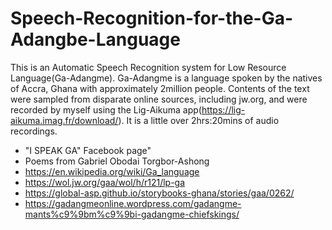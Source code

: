 # Speech-Recognition-for-the-Ga-Adangbe-Language
This is an Automatic Speech Recognition system for Low Resource Language(Ga-Adangme). Ga-Adangme is a language spoken by the natives of Accra, Ghana with approximately 2million people. Contents of the text were sampled from disparate online sources, including jw.org, and were recorded by myself using the Lig-Aikuma app(https://lig-aikuma.imag.fr/download/). It is a little over 2hrs:20mins of audio recordings. 


- "I SPEAK GA" Facebook page"
- Poems from Gabriel Obodai Torgbor-Ashong
- https://en.wikipedia.org/wiki/Ga_language
- https://wol.jw.org/gaa/wol/h/r121/lp-ga
- https://global-asp.github.io/storybooks-ghana/stories/gaa/0262/
- https://gadangmeonline.wordpress.com/gadangme-mants%c9%9bm%c9%9bi-gadangme-chiefskings/

